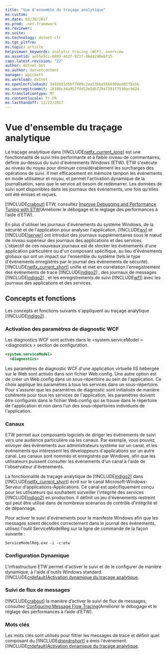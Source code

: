 ```yaml
---
title: "Vue d'ensemble du traçage analytique"
ms.custom: 
ms.date: 03/30/2017
ms.prod: .net-framework
ms.reviewer: 
ms.suite: 
ms.technology: dotnet-clr
ms.tgt_pltfrm: 
ms.topic: article
helpviewer_keywords: analytic tracing [WCF], overview
ms.assetid: ae55e9cc-0809-442f-921f-d644290ebf15
caps.latest.revision: "22"
author: dotnet-bot
ms.author: dotnetcontent
manager: wpickett
ms.workload: dotnet
ms.openlocfilehash: 3492821d56f7089c2aa53bba566690ded02f8a5b
ms.sourcegitcommit: 16186c34a957fdd52e5db7294f291f7530ac9d24
ms.translationtype: MT
ms.contentlocale: fr-FR
ms.lasthandoff: 12/22/2017
---
```

# <a name="analytic-tracing-overview"></a>Vue d'ensemble du traçage analytique
Le traçage analytique dans [!INCLUDE[netfx_current_long](../../../../../includes/netfx-current-long-md.md)] est une fonctionnalité de suivi très performante et à faible niveau de commentaires, définie au-dessus du suivi d'événements Windows (ETW). ETW s'exécute au niveau du noyau pour diminuer considérablement les surcharges des opérations de suivi. Il met efficacement en mémoire tampon les événements en mode utilisateur et noyau, et permet l'activation dynamique de la journalisation, sans que le service ait besoin de redémarrer. Les données de suivi sont disponibles dans les journaux des événements, une fois qu'elles ont été émises et reçues.  
  
 [!INCLUDE[crabout](../../../../../includes/crabout-md.md)] ETW, consultez [Improve Debugging and Performance Tuning with ETW](http://go.microsoft.com/fwlink/?LinkId=164781)(Améliorer le débogage et le réglage des performances à l’aide d’ETW).  
  
 En plus d'utiliser les journaux d'événements du système Windows, de la sécurité et de l'application pour analyser l'application, [!INCLUDE[wv](../../../../../includes/wv-md.md)] et [!INCLUDE[lserver](../../../../../includes/lserver-md.md)] ont introduit des journaux supplémentaires sous le nœud de niveau supérieur des journaux des applications et des services. L'objectif de ces nouveaux journaux est de stocker les événements d'une application particulière ou d'un composant spécifique, au lieu d'événements globaux qui ont un impact sur l'ensemble du système (tels le type d'événements enregistrés par le journal des événements de sécurité). [!INCLUDE[netfx_current_short](../../../../../includes/netfx-current-short-md.md)] unifie et met en corrélation l'enregistrement des événements de trace [!INCLUDE[indigo2](../../../../../includes/indigo2-md.md)] , des journaux de messages [!INCLUDE[indigo2](../../../../../includes/indigo2-md.md)] , et les enregistrements de suivi [!INCLUDE[wf1](../../../../../includes/wf1-md.md)] avec les journaux des applications et des services.  
  
## <a name="concepts-and-capabilities"></a>Concepts et fonctions  
 Les concepts et fonctions suivants s'appliquent au traçage analytique [!INCLUDE[indigo2](../../../../../includes/indigo2-md.md)] .  
  
### <a name="enabling-wcf-diagnostics-settings"></a>Activation des paramètres de diagnostic WCF  
 Les diagnostics WCF sont activés dans le \<system.serviceModel >\<diagnostics > section de configuration.  
  
```xml  
<system.serviceModel>  
  <diagnostics>  
```  
  
 Les paramètres de diagnostic WCF d'une application virtuelle IIS hébergée sur le Web sont activés dans son fichier Web.config. Une autre option est de créer un Web.config dans un sous-répertoire au sein de l'application.  Ce choix applique les paramètres à tous les services dans un sous-répertoire.  Pour s'assurer que les paramètres de diagnostic sont initialisés de manière cohérente pour tous les services de l'application, les paramètres doivent être configurés dans le fichier Web.config qui se trouve dans le répertoire de l'application et non dans l'un des sous-répertoires individuels de l'application.  
  
### <a name="channels"></a>Canaux  
 ETW permet aux composants logiciels de diriger les événements de suivi vers une audience particulière via les canaux. Par exemple, vous pouvez envoyer des événements aux administrateurs système sur un canal, et les événements qui intéressent les développeurs d'applications sur un autre canal. Les canaux sont nommés et enregistrés par Windows, afin que les utilisateurs puissent consulter les événements d'un canal à l'aide de l'observateur d'événements.  
  
 La fonctionnalité de traçage analytique de [!INCLUDE[indigo2](../../../../../includes/indigo2-md.md)] dans [!INCLUDE[netfx_current_short](../../../../../includes/netfx-current-short-md.md)] écrit sur le canal Microsoft-Windows-Serveur d'applications-Applications. Ce canal est spécifiquement conçu pour les utilisateurs qui souhaitent surveiller l'intégrité des services [!INCLUDE[indigo2](../../../../../includes/indigo2-md.md)] en production. Il définit un jeu d'événements restreint qui peut être utilisé dans de nombreux scénarios de contrôle d'intégrité et de dépannage.  
  
 Pour activer le suivi d'événements pour le manifeste Windows afin que les messages soient décodés correctement dans le journal des événements, utilisez l'outil ServiceModelReg sur la ligne de commande de la façon suivante :  
  
 `ServiceModelReg.exe -i -c:etw`  
  
### <a name="dynamic-configuration"></a>Configuration Dynamique  
 L'infrastructure ETW permet d'activer le suivi et de le configurer de manière dynamique, à l'aide d'outils Windows standard. [!INCLUDE[crdefault](../../../../../includes/crdefault-md.md)][Activation dynamique du traçage analytique](../../../../../docs/framework/wcf/diagnostics/etw/dynamically-enabling-analytic-tracing.md).  
  
### <a name="message-flow-tracing"></a>Suivi de flux de messages  
 [!INCLUDE[crabout](../../../../../includes/crabout-md.md)] la manière d’activer le suivi de flux de messages, consultez [Configuring Message Flow Tracing](../../../../../docs/framework/wcf/diagnostics/etw/configuring-message-flow-tracing.md)(Améliorer le débogage et le réglage des performances à l’aide d’ETW).  
  
### <a name="keywords"></a>Mots clés  
 Les mots clés sont utilisés pour filtrer les messages de trace et définir quel composant du [!INCLUDE[dnprdnshort](../../../../../includes/dnprdnshort-md.md)] a émis l'événement. [!INCLUDE[crdefault](../../../../../includes/crdefault-md.md)][Activation dynamique du traçage analytique](../../../../../docs/framework/wcf/diagnostics/etw/dynamically-enabling-analytic-tracing.md).
